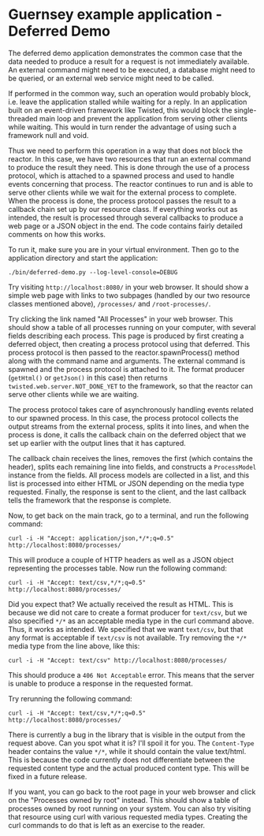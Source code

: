 <!--
    Guernsey - Library to simplify creating REST web services using Python and Twisted
    Copyright (C) 2016 Ingemar Nilsson

    This program is free software: you can redistribute it and/or modify
    it under the terms of the GNU General Public License as published by
    the Free Software Foundation, either version 3 of the License, or
    (at your option) any later version.

    This program is distributed in the hope that it will be useful,
    but WITHOUT ANY WARRANTY; without even the implied warranty of
    MERCHANTABILITY or FITNESS FOR A PARTICULAR PURPOSE.  See the
    GNU General Public License for more details.

    You should have received a copy of the GNU General Public License
    along with this program.  If not, see <http://www.gnu.org/licenses/>.
-->

# Guernsey example application - Deferred Demo

The deferred demo application demonstrates the common case that the
data needed to produce a result for a request is not immediately
available. An external command might need to be executed, a database
might need to be queried, or an external web service might need to be
called.

If performed in the common way, such an operation would probably
block, i.e. leave the application stalled while waiting for a
reply. In an application built on an event-driven framework like
Twisted, this would block the single-threaded main loop and prevent
the application from serving other clients while waiting. This would
in turn render the advantage of using such a framework null and void.

Thus we need to perform this operation in a way that does not block
the reactor. In this case, we have two resources that run an external
command to produce the result they need. This is done through the use
of a process protocol, which is attached to a spawned process and used
to handle events concerning that process. The reactor continues to run
and is able to serve other clients while we wait for the external
process to complete. When the process is done, the process protocol
passes the result to a callback chain set up by our resource class. If
everything works out as intended, the result is processed through
several callbacks to produce a web page or a JSON object in the
end. The code contains fairly detailed comments on how this works.

To run it, make sure you are in your virtual environment. Then go to
the application directory and start the application:

```
./bin/deferred-demo.py --log-level-console=DEBUG
```

Try visiting `http://localhost:8080/` in your web browser. It should
show a simple web page with links to two subpages (handled by our two
resource classes mentioned above), `/processes/` and `/root-processes/`.

Try clicking the link named "All Processes" in your web browser. This
should show a table of all processes running on your computer, with
several fields describing each process. This page is produced by first
creating a deferred object, then creating a process protocol using
that deferred. This process protocol is then passed to the
reactor.spawnProcess() method along with the command name and
arguments. The external command is spawned and the process protocol is
attached to it. The format producer (`getHtml()` or `getJson()` in
this case) then returns `twisted.web.server.NOT_DONE_YET` to the
framework, so that the reactor can serve other clients while we are
waiting.

The process protocol takes care of asynchronously handling events
related to our spawned process. In this case, the process protocol
collects the output streams from the external process, splits it into
lines, and when the process is done, it calls the callback chain on
the deferred object that we set up earlier with the output lines that
it has captured.

The callback chain receives the lines, removes the first (which
contains the header), splits each remaining line into fields, and
constructs a `ProcessModel` instance from the fields. All process
models are collected in a list, and this list is processed into either
HTML or JSON depending on the media type requested. Finally, the
response is sent to the client, and the last callback tells the
framework that the response is complete.

Now, to get back on the main track, go to a terminal, and run
the following command:

```
curl -i -H "Accept: application/json,*/*;q=0.5" http://localhost:8080/processes/
```

This will produce a couple of HTTP headers as well as a JSON
object representing the processes table. Now run the following command:

```
curl -i -H "Accept: text/csv,*/*;q=0.5" http://localhost:8080/processes/
```

Did you expect that? We actually received the result as HTML. This is
because we did not care to create a format producer for `text/csv`, but
we also specified `*/*` as an acceptable media type in the curl command
above. Thus, it works as intended. We specified that we want `text/csv`,
but that any format is acceptable if `text/csv` is not available. Try
removing the `*/*` media type from the line above, like this:

```
curl -i -H "Accept: text/csv" http://localhost:8080/processes/
```

This should produce a `406 Not Acceptable` error. This means that the
server is unable to produce a response in the requested format.

Try rerunning the following command:

```
curl -i -H "Accept: text/csv,*/*;q=0.5" http://localhost:8080/processes/
```

There is currently a bug in the library that is visible in the output
from the request above. Can you spot what it is? I'll spoil it for
you. The `Content-Type` header contains the value `*/*`, while it should
contain the value text/html. This is because the code currently does
not differentiate between the requested content type and the actual
produced content type. This will be fixed in a future release.

If you want, you can go back to the root page in your web browser and
click on the "Processes owned by root" instead. This should show a
table of processes owned by root running on your system. You can also
try visiting that resource using curl with various requested media
types. Creating the curl commands to do that is left as an exercise to
the reader.
